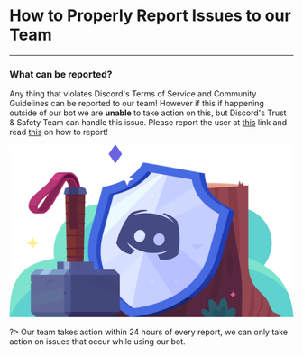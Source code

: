 # How to Properly Report Issues to our Team
---
### What can be reported?
Any thing that violates Discord's Terms of Service and Community Guidelines can be reported to our team! However if this if happening outside of our bot we are **unable** to take action on this, but Discord's Trust & Safety Team can handle this issue. Please report the user at [this](https://dis.gd/request) link and read [this](https://dis.gd/howtoreport) on how to report!


![safety](../images/safety.png)

?> Our team takes action within 24 hours of every report, we can only take action on issues that occur while using our bot.
